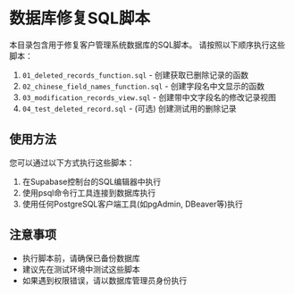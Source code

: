 # 数据库修复SQL脚本

本目录包含用于修复客户管理系统数据库的SQL脚本。
请按照以下顺序执行这些脚本：

1. `01_deleted_records_function.sql` - 创建获取已删除记录的函数
2. `02_chinese_field_names_function.sql` - 创建字段名中文显示的函数
3. `03_modification_records_view.sql` - 创建带中文字段名的修改记录视图
4. `04_test_deleted_record.sql` - (可选) 创建测试用的删除记录

## 使用方法

您可以通过以下方式执行这些脚本：

1. 在Supabase控制台的SQL编辑器中执行
2. 使用psql命令行工具连接到数据库执行
3. 使用任何PostgreSQL客户端工具(如pgAdmin, DBeaver等)执行

## 注意事项

- 执行脚本前，请确保已备份数据库
- 建议先在测试环境中测试这些脚本
- 如果遇到权限错误，请以数据库管理员身份执行
